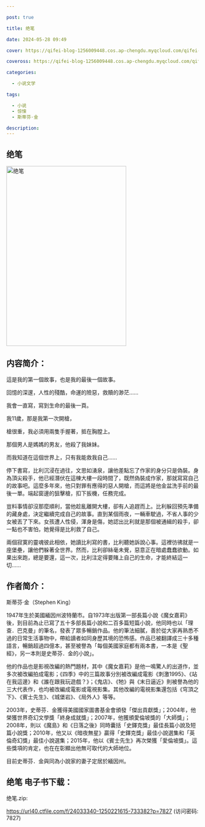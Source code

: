 ```yaml
---

post: true

title: 绝笔

date: 2024-05-28 09:49

cover: https://qifei-blog-1256009448.cos.ap-chengdu.myqcloud.com/qifei-blog/65fad14a9f345e8d03341676.jpg

coveross: https://qifei-blog-1256009448.cos.ap-chengdu.myqcloud.com/qifei-blog/65fad14a9f345e8d03341676.jpg

categories:

  - 小说文学

tags:

  - 小说
  - 惊悚
  - 斯蒂芬·金

description:
---
```


## 绝笔
<img alt="绝笔 " class="aligncenter loaded" data-was-processed="true" decoding="async" fetchpriority="high" height="471" src="https://qifei-blog-1256009448.cos.ap-chengdu.myqcloud.com/qifei-blog/65fad14a9f345e8d03341676.jpg " style="cursor: zoom-in;" width="314"/>

## 内容简介：

這是我的第一個故事，也是我的最後一個故事。

回憶的深邃，人性的殘酷，命運的險惡，救贖的渺茫……

我會一直寫，寫到生命的最後一頁。

我11歲，那是我第一次開槍，

槍很重，我必須用兩隻手握著，抵在胸膛上。

那個男人是媽媽的男友，他殺了我妹妹。

而我知道在這個世界上，只有我能救我自己……

停下書寫，比利沉浸在過往，文思如湧泉，讓他差點忘了作家的身分只是偽裝。身為頂尖殺手，他已經潛伏在這棟大樓一段時間了，既然偽裝成作家，那就寫寫自己的故事吧。這麼多年來，他只對罪有應得的惡人開槍，而這將是他金盆洗手前的最後一單。端起窗邊的狙擊槍，扣下扳機，任務完成。

豈料事情卻沒那麼順利，當他趁亂離開大樓，卻有人追趕而上。比利躲回預先準備的藏身處，決定繼續完成自己的故事。直到某個雨夜，一輛車駛過，不省人事的少女被丟了下來。女孩遭人性侵，渾身是傷，她認出比利就是那個被通緝的殺手，卻一點也不害怕，她覺得是比利救了自己。

兩個寂寞的靈魂彼此相依，她讀比利寫的書，比利聽她訴說心事。這裡彷彿就是一座堡壘，讓他們躲著全世界。然而，比利卻絲毫未覺，惡意正在暗處蠢蠢欲動。如果出來跑，總是要還，這一次，比利注定得要賭上自己的生命，才能終結這一切……

## 作者简介：

斯蒂芬·金（Stephen King）

1947年生於美國緬因州波特蘭市。自1973年出版第一部長篇小說《魔女嘉莉》後，到目前為止已寫了五十多部長篇小說和二百多篇短篇小說，他同時也以「理查．巴克曼」的筆名，發表了眾多暢銷作品。他的筆法細膩，善於從大家再熟悉不過的日常生活事物中，帶給讀者如同身歷其境的恐怖感。作品已被翻譯成三十多種語言，暢銷超過四億本，甚至被譽為「每個美國家庭都有兩本書，一本是《聖經》，另一本則是史蒂芬．金的小說」。

他的作品也是影視改編的熱門題材，其中《魔女嘉莉》是他一鳴驚人的出道作，並多次被改編拍成電影；《四季》中的三篇故事分別被改編成電影《刺激1995》、《站在我這邊》和《誰在跟我玩遊戲？》；《鬼店》、《牠》與《末日逼近》則被譽為他的三大代表作，也均被改編成電影或電視影集。其他改編的電視影集還包括《穹頂之下》、《賓士先生》、《城堡岩》、《局外人》等等。

2003年，史蒂芬．金獲得美國國家圖書基金會頒發「傑出貢獻獎」；2004年，他榮獲世界奇幻文學獎「終身成就獎」；2007年，他獲頒愛倫坡獎的「大師獎」；2008年，則以《魔島》和《日落之後》同時囊括「史鐸克獎」最佳長篇小說及短篇小說獎；2010年，他又以《暗夜無星》贏得「史鐸克獎」最佳小說選集和「英倫奇幻獎」最佳小說選集；2015年，他以《賓士先生》再次榮獲「愛倫坡獎」。這些獎項的肯定，也在在彰顯出他無可取代的大師地位。

目前史蒂芬．金與同為小說家的妻子定居於緬因州。

## 绝笔 电子书下载：



绝笔.zip: 

https://url40.ctfile.com/f/24033340-1250221615-733382?p=7827 (访问密码: 7827)
